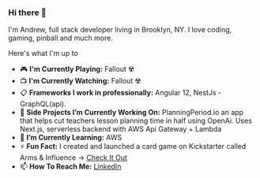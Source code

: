 ### Hi there 👋

<!--
**arichards4814/arichards4814** is a ✨ _special_ ✨ repository because its `README.md` (this file) appears on your GitHub profile.

Here are some ideas to get you started:

- 🔭 I’m currently working on ...
- 🌱 I’m currently learning ...
- 👯 I’m looking to collaborate on ...
- 🤔 I’m looking for help with ...
- 📫 How to reach me: ...
- 😄 Pronouns: ...
-->
I'm Andrew, full stack developer living in Brooklyn, NY. I love coding, gaming, pinball and much more.

Here's what I'm up to



- 🎮  **I'm Currently Playing:** Fallout ☢️
- 📺  **I'm Currently Watching:** Fallout ☢️
- 📋  **Frameworks I work in professionally:** 
Angular 12, NestJs - GraphQL(api). 
- 🔭  **Side Projects I’m Currently Working On:** 
PlanningPeriod.io an app that helps cut teachers lesson planning time in half using OpenAi.
Uses Next.js, serverless backend with AWS Api Gateway + Lambda
- 🌱  **I’m Currently Learning:** AWS
- ⚡ **Fun Fact:** I created and launched a card game on Kickstarter called Arms & Influence -> [Check It Out](https://www.kickstarter.com/projects/richardsbroscreative/arms-and-influence)
- 📫 **How To Reach Me:** [LinkedIn](https://www.linkedin.com/in/andrewmichaelrichards/)
